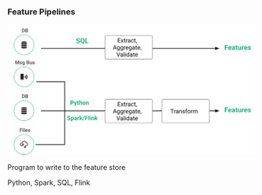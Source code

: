 
### Feature Pipelines

<img src="/assets/images/concepts/fs/feature-pipelines.svg">


Program to write to the feature store

Python, Spark, SQL, Flink
